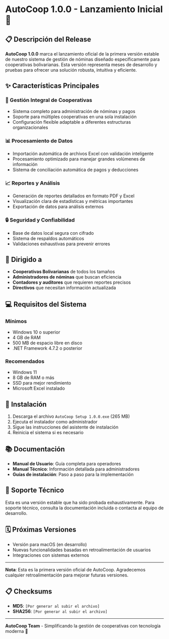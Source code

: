 # AutoCoop 1.0.0 - Lanzamiento Inicial 🎉

## 📋 Descripción del Release

**AutoCoop 1.0.0** marca el lanzamiento oficial de la primera versión estable de nuestro sistema de gestión de nóminas diseñado específicamente para cooperativas bolivarianas. Esta versión representa meses de desarrollo y pruebas para ofrecer una solución robusta, intuitiva y eficiente.

## ✨ Características Principales

### 🏢 Gestión Integral de Cooperativas
- Sistema completo para administración de nóminas y pagos
- Soporte para múltiples cooperativas en una sola instalación
- Configuración flexible adaptable a diferentes estructuras organizacionales

### 📊 Procesamiento de Datos
- Importación automática de archivos Excel con validación inteligente
- Procesamiento optimizado para manejar grandes volúmenes de información
- Sistema de conciliación automática de pagos y deducciones

### 📈 Reportes y Análisis
- Generación de reportes detallados en formato PDF y Excel
- Visualización clara de estadísticas y métricas importantes
- Exportación de datos para análisis externos

### 🔒 Seguridad y Confiabilidad
- Base de datos local segura con cifrado
- Sistema de respaldos automáticos
- Validaciones exhaustivas para prevenir errores

## 🎯 Dirigido a

- **Cooperativas Bolivarianas** de todos los tamaños
- **Administradores de nóminas** que buscan eficiencia
- **Contadores y auditores** que requieren reportes precisos
- **Directivos** que necesitan información actualizada

## 💻 Requisitos del Sistema

### Mínimos
- Windows 10 o superior
- 4 GB de RAM
- 500 MB de espacio libre en disco
- .NET Framework 4.7.2 o posterior

### Recomendados
- Windows 11
- 8 GB de RAM o más
- SSD para mejor rendimiento
- Microsoft Excel instalado

## 🚀 Instalación

1. Descarga el archivo `AutoCoop Setup 1.0.0.exe` (265 MB)
2. Ejecuta el instalador como administrador
3. Sigue las instrucciones del asistente de instalación
4. Reinicia el sistema si es necesario

## 📚 Documentación

- **Manual de Usuario**: Guía completa para operadores
- **Manual Técnico**: Información detallada para administradores
- **Guías de instalación**: Paso a paso para la implementación

## 🔧 Soporte Técnico

Esta es una versión estable que ha sido probada exhaustivamente. Para soporte técnico, consulta la documentación incluida o contacta al equipo de desarrollo.

## 🗓️ Próximas Versiones

- Versión para macOS (en desarrollo)
- Nuevas funcionalidades basadas en retroalimentación de usuarios
- Integraciones con sistemas externos

---

**Nota**: Esta es la primera versión oficial de AutoCoop. Agradecemos cualquier retroalimentación para mejorar futuras versiones.

## 📋 Checksums

- **MD5**: `[Por generar al subir el archivo]`
- **SHA256**: `[Por generar al subir el archivo]`

---
**AutoCoop Team** - Simplificando la gestión de cooperativas con tecnología moderna 🤝
